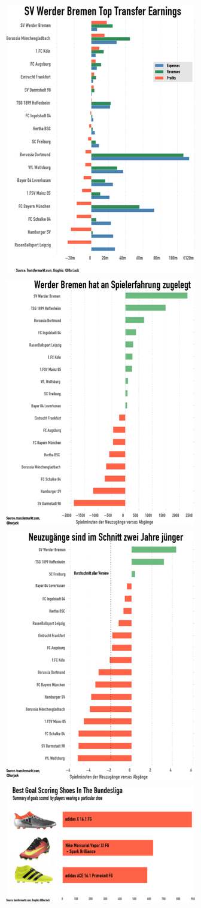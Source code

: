 
![Bilanz](Bundesliga_Transfer_Bilanz.png)

![Erfahrung](Erfahrung.png)

![Alter](Alter.png)

![Schuhe](Schuhe.png)
